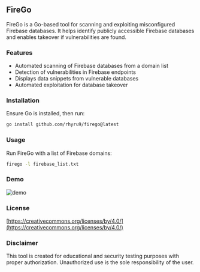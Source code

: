 ## FireGo  

FireGo is a Go-based tool for scanning and exploiting misconfigured Firebase databases. It helps identify publicly accessible Firebase databases and enables takeover if vulnerabilities are found.  

### Features  
- Automated scanning of Firebase databases from a domain list  
- Detection of vulnerabilities in Firebase endpoints  
- Displays data snippets from vulnerable databases  
- Automated exploitation for database takeover  

### Installation  
Ensure Go is installed, then run:  

```sh
go install github.com/rhyru9/firego@latest
```


### Usage  
Run FireGo with a list of Firebase domains:  

```sh
firego -l firebase_list.txt
```

### Demo
![demo](https://github.com/user-attachments/assets/f41289f2-f3f1-47c5-8893-bb1c6ddb6c06)

### License  
[https://creativecommons.org/licenses/by/4.0/](https://creativecommons.org/licenses/by/4.0/)  

### Disclaimer  
This tool is created for educational and security testing purposes with proper authorization. Unauthorized use is the sole responsibility of the user.
